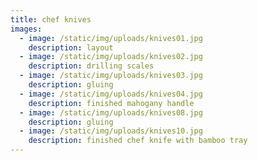 ```yaml
---
title: chef knives
images:
  - image: /static/img/uploads/knives01.jpg
    description: layout
  - image: /static/img/uploads/knives02.jpg
    description: drilling scales
  - image: /static/img/uploads/knives03.jpg
    description: gluing
  - image: /static/img/uploads/knives04.jpg
    description: finished mahogany handle
  - image: /static/img/uploads/knives08.jpg
    description: gluing
  - image: /static/img/uploads/knives10.jpg
    description: finished chef knife with bamboo tray
---
```

